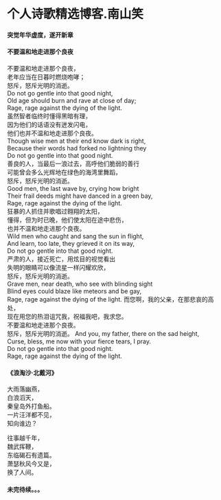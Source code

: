 # 个人诗歌精选博客.南山笑

#### 突觉年华虚度，遂开新章

#### 不要温和地走进那个良夜
不要温和地走进那个良夜，  
老年应当在日暮时燃烧咆哮；  
怒斥，怒斥光明的消逝。  
Do not go gentle into that good night,  
Old age should burn and rave at close of day;  
Rage, rage against the dying of the light.  
虽然智者临终时懂得黑暗有理，  
因为他们的话语没有迸发闪电，  
他们也并不温和地走进那个良夜。  
Though wise men at their end know dark is right,  
Because their words had forked no lightning they  
Do not go gentle into that good night.  
善良的人，当最后一浪过去，高呼他们脆弱的善行  
可能曾会多么光辉地在绿色的海湾里舞蹈，  
怒斥，怒斥光明的消逝。  
Good men, the last wave by, crying how bright  
Their frail deeds might have danced in a green bay,  
Rage, rage against the dying of the light.  
狂暴的人抓住并歌唱过翱翔的太阳，  
懂得，但为时已晚，他们使太阳在途中悲伤，  
也并不温和地走进那个良夜。  
Wild men who caught and sang the sun in flight,  
And learn, too late, they grieved it on its way,  
Do not go gentle into that good night.  
严肃的人，接近死亡，用炫目的视觉看出  
失明的眼睛可以像流星一样闪耀欢欣，  
怒斥，怒斥光明的消逝。  
Grave men, near death, who see with blinding sight  
Blind eyes could blaze like meteors and be gay,  
Rage, rage against the dying of the light. 
而您啊，我的父亲，在那悲哀的高处，  
现在用您的热泪诅咒我，祝福我吧，我求您。  
不要温和地走进那个良夜。  
怒斥，怒斥光明的消逝。
And you, my father, there on the sad height,  
Curse, bless, me now with your fierce tears, I pray.  
Do not go gentle into that good night.  
Rage, rage against the dying of the light.

#### 《浪淘沙·北戴河》 
 
大雨落幽燕，  
白浪滔天，  
秦皇岛外打鱼船。  
一片汪洋都不见，  
知向谁边？  

往事越千年，  
魏武挥鞭，  
东临碣石有遗篇。  
萧瑟秋风今又是，  
换了人间。

#### 未完待续。。。


